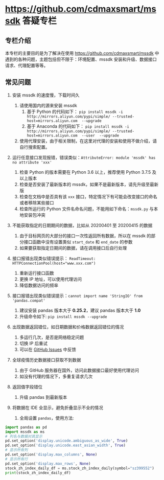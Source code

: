 # https://github.com/cdmaxsmart/mssdk 答疑专栏

## 专栏介绍

本专栏的主要目的是为了解决在使用 https://github.com/cdmaxsmart/mssdk 中遇到的各种问题，主题包括但不限于：环境配置、mssdk 安装和升级、数据接口请求、代理配置等等。

## 常见问题

1. 安装 mssdk 的速度慢，下载时间久

   1. 请使用国内的源来安装 mssdk
      1. 基于 Python 的代码如下：
```pip install mssdk -i http://mirrors.aliyun.com/pypi/simple/ --trusted-host=mirrors.aliyun.com  --upgrade ```
      2. 基于 Anaconda 的代码如下：
```pip install mssdk -i http://mirrors.aliyun.com/pypi/simple/ --trusted-host=mirrors.aliyun.com  --user  --upgrade```
   2. 使用代理安装，由于相关限制，在这里对代理的安装和使用不做介绍，请自行搜索配置。

2. 运行任意接口发现报错，错误类似：`AttributeError: module 'mssdk' has no attribute 'xxx'`

   1. 检查 Python 的版本需要在 Python 3.6 以上，推荐使用 Python 3.7.5 及以上版本
   2. 检查是否安装了最新版本的 mssdk，如果不是最新版本，请先升级至最新版
   3. 检查在文档中是否具有该 `xxx` 接口，特定情况下有可能会改变接口的命名或者移除某些接口
   4. 检查所运行的 Python 文件名命名问题，不能用如下命名：`mssdk.py` 与本地安装包冲突

3. 不能获取指定的日期期间的数据，比如从 20200401 至 20200415 的数据

   1. 由于目标网页的大部分的接口一次性返回所有数据，所以在 mssdk 的部分接口函数中没有设置类似 `start_date` 和 `end_date` 的参数
   2. 如果要获取指定日期间的数据，请在调用接口后自行处理

4. 接口报错出现类似错误提示： `ReadTimeout: HTTPConnectionPool(host="www.xxx.com")` 

   1. 重新运行接口函数
   2. 更换 IP 地址，可以使用代理访问
   3. 降低数据访问的频率

5. 接口报错出现类似错误提示：`cannot import name 'StringIO' from 'pandas.compat'`

   1. 建议安装 pandas 版本大于 **0.25.2**，建议 pandas 版本大于 **1.0**
   2. 升级命令如下: `pip install mssdk --upgrade`

6. 出现数据返回错位，如日期数据和价格数据返回错位的情况

   1. 多运行几次，是否是网络稳定问题
   2. 切换 IP 后重试
   3. 可以在 [GitHub Issues](https://github.com/cdmaxsmart/mssdk) 中反馈

7. 全球疫情历史数据接口获取不到数据
    
   1. 由于 GitHub 服务器在国外，访问此数据接口最好使用代理访问
   2. 如没有代理的情况下，多重复请求几次
   
8. 返回值字段错位
    
   1. 升级 pandas 到最新版本

9. 将数据在 IDE 全显示，避免折叠显示不全的情况

    1. 全局设置 `pandas`，使用方法: 
```python
import pandas as pd
import mssdk as ms
# 列名与数据对其显示
pd.set_option('display.unicode.ambiguous_as_wide', True)
pd.set_option('display.unicode.east_asian_width', True)
# 显示所有列
pd.set_option('display.max_columns', None)
# 显示所有行
pd.set_option('display.max_rows', None)
stock_zh_index_daily_df = ms.stock_zh_index_daily(symbol="sz399552")
print(stock_zh_index_daily_df)
```
